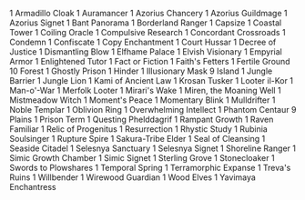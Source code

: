 1 Armadillo Cloak
1 Auramancer
1 Azorius Chancery
1 Azorius Guildmage
1 Azorius Signet
1 Bant Panorama
1 Borderland Ranger
1 Capsize
1 Coastal Tower
1 Coiling Oracle
1 Compulsive Research
1 Concordant Crossroads
1 Condemn
1 Confiscate
1 Copy Enchantment
1 Court Hussar
1 Decree of Justice
1 Dismantling Blow
1 Elfhame Palace
1 Elvish Visionary
1 Empyrial Armor
1 Enlightened Tutor
1 Fact or Fiction
1 Faith's Fetters
1 Fertile Ground
10 Forest
1 Ghostly Prison
1 Hinder
1 Illusionary Mask
9 Island
1 Jungle Barrier
1 Jungle Lion
1 Kami of Ancient Law
1 Krosan Tusker
1 Looter il-Kor
1 Man-o'-War
1 Merfolk Looter
1 Mirari's Wake
1 Miren, the Moaning Well
1 Mistmeadow Witch
1 Moment's Peace
1 Momentary Blink
1 Mulldrifter
1 Noble Templar
1 Oblivion Ring
1 Overwhelming Intellect
1 Phantom Centaur
9 Plains
1 Prison Term
1 Questing Phelddagrif
1 Rampant Growth
1 Raven Familiar
1 Relic of Progenitus
1 Resurrection
1 Rhystic Study
1 Rubinia Soulsinger
1 Rupture Spire
1 Sakura-Tribe Elder
1 Seal of Cleansing
1 Seaside Citadel
1 Selesnya Sanctuary
1 Selesnya Signet
1 Shoreline Ranger
1 Simic Growth Chamber
1 Simic Signet
1 Sterling Grove
1 Stonecloaker
1 Swords to Plowshares
1 Temporal Spring
1 Terramorphic Expanse
1 Treva's Ruins
1 Willbender
1 Wirewood Guardian
1 Wood Elves
1 Yavimaya Enchantress